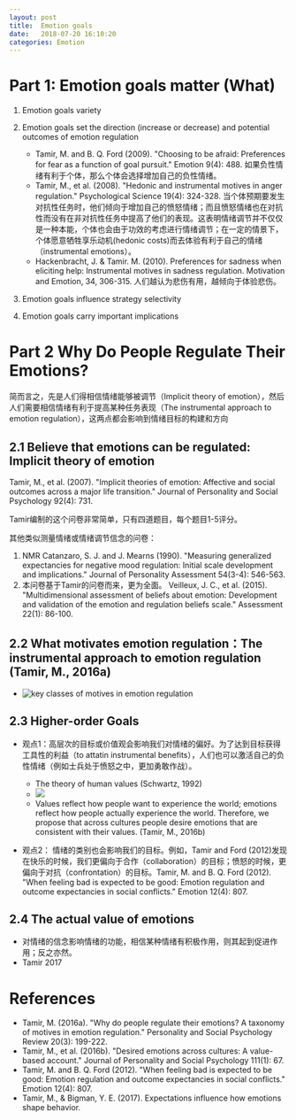 ```yaml
---
layout: post
title:  Emotion goals
date:   2018-07-20 16:10:20
categories: Emotion
---
```


# Part 1: Emotion goals matter (What)

1. Emotion goals variety
2. Emotion goals set the direction (increase or decrease) and potential outcomes of emotion regulation
      * Tamir, M. and B. Q. Ford (2009). "Choosing to be afraid: Preferences for fear as a function of goal pursuit." Emotion 9(4): 488. 如果负性情绪有利于个体，那么个体会选择增加自己的负性情绪。
      * Tamir, M., et al. (2008). "Hedonic and instrumental motives in anger regulation." Psychological Science 19(4): 324-328. 当个体预期要发生对抗性任务时，他们倾向于增加自己的愤怒情绪；而且愤怒情绪也在对抗性而没有在非对抗性任务中提高了他们的表现。这表明情绪调节并不仅仅是一种本能，个体也会由于功效的考虑进行情绪调节；在一定的情景下，个体愿意牺牲享乐动机(hedonic costs)而去体验有利于自己的情绪（instrumental emotions）。
      * Hackenbracht, J. & Tamir. M. (2010).  Preferences for sadness when eliciting help: Instrumental motives in sadness regulation. Motivation and Emotion, 34, 306-315.  人们越认为悲伤有用，越倾向于体验悲伤。

3. Emotion goals influence strategy selectivity
4. Emotion goals carry important implications

# Part 2 Why Do People Regulate Their Emotions?


简而言之，先是人们得相信情绪能够被调节（Implicit theory of emotion），然后人们需要相信情绪有利于提高某种任务表现（The instrumental approach to emotion regulation），这两点都会影响到情绪目标的构建和方向


## 2.1 Believe that emotions can be regulated: Implicit theory of emotion

Tamir, M., et al. (2007). "Implicit theories of emotion: Affective and social outcomes across a major life transition." Journal of Personality and Social Psychology 92(4): 731.

Tamir编制的这个问卷非常简单，只有四道题目，每个题目1-5评分。

其他类似测量情绪或情绪调节信念的问卷：
1. NMR  Catanzaro, S. J. and J. Mearns (1990). "Measuring generalized expectancies for negative mood regulation: Initial scale development and implications." Journal of Personality Assessment 54(3-4): 546-563.
2. 本问卷基于Tamir的问卷而来，更为全面。 Veilleux, J. C., et al. (2015). "Multidimensional assessment of beliefs about emotion: Development and validation of the emotion and regulation beliefs scale." Assessment 22(1): 86-100.


## 2.2 What motivates emotion regulation：The instrumental approach to emotion regulation (Tamir, M., 2016a)

* ![key classes of motives in emotion regulation](http://p24kfvgv3.bkt.clouddn.com/18-7-20/58373667.jpg)

## 2.3 Higher-order Goals

* 观点1：高层次的目标或价值观会影响我们对情绪的偏好。为了达到目标获得工具性的利益（to attatin instrumental benefits），人们也可以激活自己的负性情绪（例如士兵处于愤怒之中，更加勇敢作战）。
    * The theory of human values (Schwartz, 1992)
    * ![](http://p24kfvgv3.bkt.clouddn.com/18-7-20/12938112.jpg)
    * Values reflect how people want to experience the world; emotions reflect how people actually experience the world. Therefore, we propose that across cultures people desire emotions that are consistent with their values. (Tamir, M., 2016b)

* 观点2： 情绪的类别也会影响我们的目标。例如，Tamir and Ford (2012)发现在快乐的时候，我们更偏向于合作（collaboration）的目标；愤怒的时候，更偏向于对抗（confrontation）的目标。Tamir, M. and B. Q. Ford (2012). "When feeling bad is expected to be good: Emotion regulation and outcome expectancies in social conflicts." Emotion 12(4): 807.


## 2.4 The actual value of emotions

* 对情绪的信念影响情绪的功能，相信某种情绪有积极作用，则其起到促进作用；反之亦然。
* Tamir 2017

# References

* Tamir, M. (2016a). "Why do people regulate their emotions? A taxonomy of motives in emotion regulation." Personality and Social Psychology Review 20(3): 199-222.
* Tamir, M., et al. (2016b). "Desired emotions across cultures: A value-based account." Journal of Personality and Social Psychology 111(1): 67.
* Tamir, M. and B. Q. Ford (2012). "When feeling bad is expected to be good: Emotion regulation and outcome expectancies in social conflicts." Emotion 12(4): 807.
* Tamir, M., & Bigman, Y. E. (2017). Expectations influence how emotions shape behavior.
